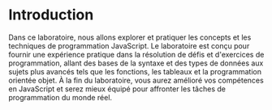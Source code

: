 # Introduction

Dans ce laboratoire, nous allons explorer et pratiquer les concepts et les techniques de programmation JavaScript. Le laboratoire est conçu pour fournir une expérience pratique dans la résolution de défis et d'exercices de programmation, allant des bases de la syntaxe et des types de données aux sujets plus avancés tels que les fonctions, les tableaux et la programmation orientée objet. À la fin du laboratoire, vous aurez amélioré vos compétences en JavaScript et serez mieux équipé pour affronter les tâches de programmation du monde réel.
